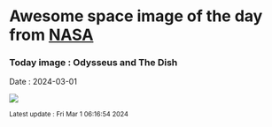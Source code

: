 
# Awesome space image of the day from [NASA](https://api.nasa.gov/)

### Today image : Odysseus and The Dish
Date : 2024-03-01

![](https://apod.nasa.gov/apod/image/2403/The_Dish_Tracking_IM-1_22February2024_04s.jpg)

<small>Latest update : Fri Mar  1 06:16:54 2024</small>
        
